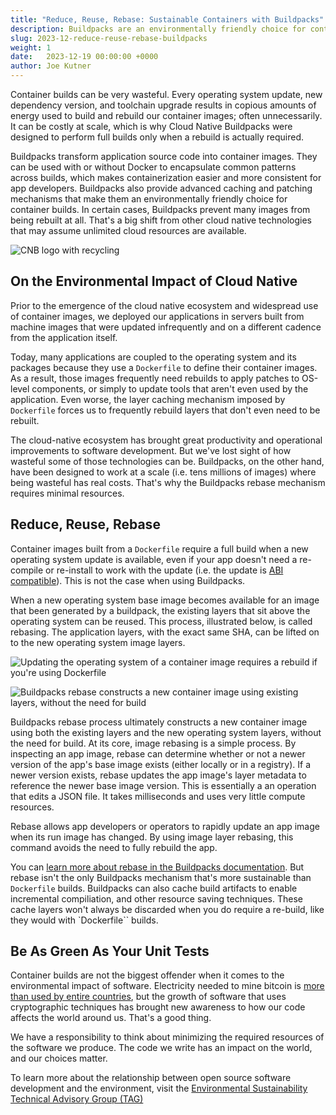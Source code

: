 ```yaml
---
title: "Reduce, Reuse, Rebase: Sustainable Containers with Buildpacks"
description: Buildpacks are an environmentally friendly choice for container builds
slug: 2023-12-reduce-reuse-rebase-buildpacks
weight: 1
date:   2023-12-19 00:00:00 +0000
author: Joe Kutner
---
```


Container builds can be very wasteful. Every operating system update, new dependency version, and toolchain upgrade results in copious amounts of energy used to build and rebuild our container images; often unnecessarily. It can be costly at scale, which is why Cloud Native Buildpacks were designed to perform full builds only when a rebuild is actually required.

Buildpacks transform application source code into container images. They can be used with or without Docker to encapsulate common patterns across builds, which makes containerization easier and more consistent for app developers. Buildpacks also provide advanced caching and patching mechanisms that make them an environmentally friendly choice for container builds. In certain cases, Buildpacks prevent many images from being rebuilt at all. That's a big shift from other cloud native technologies that may assume unlimited cloud resources are available.

<p class="mt-5 mb-5"><img src="/images/blogs/2023-12-reduce-reuse-rebase-buildpacks/cnb-green-logo.png" alt="CNB logo with recycling"></p>

## On the Environmental Impact of Cloud Native

Prior to the emergence of the cloud native ecosystem and widespread use of container images, we deployed our applications in servers built from machine images that were updated infrequently and on a different cadence from the application itself.

Today, many applications are coupled to the operating system and its packages because they use a `Dockerfile` to define their container images. As a result, those images frequently need rebuilds to apply patches to OS-level components, or simply to update tools that aren't even used by the application. Even worse, the layer caching mechanism imposed by `Dockerfile` forces us to frequently rebuild layers that don't even need to be rebuilt.

The cloud-native ecosystem has brought great productivity and operational improvements to software development. But we've lost sight of how wasteful some of those technologies can be.
Buildpacks, on the other hand, have been designed to work at a scale (i.e. tens millions of images) where being wasteful has real costs. That's why the Buildpacks rebase mechanism requires minimal resources.

## Reduce, Reuse, Rebase

Container images built from a `Dockerfile` require a full build when a new operating system update is available, even if your app doesn't need a re-compile or re-install to work with the update (i.e. the update is [ABI compatible](https://en.wikipedia.org/wiki/Application_binary_interface)). This is not the case when using Buildpacks.

When a new operating system base image becomes available for an image that been generated by a buildpack, the existing layers that sit above the operating system can be reused. This process, illustrated below, is called rebasing. The application layers, with the exact same SHA, can be lifted on to the new operating system image layers.

<p class="mt-5 mb-5"><img src="/images/blogs/2023-12-reduce-reuse-rebase-buildpacks/cnb-new-base.png" alt="Updating the operating system of a container image requires a rebuild if you're using Dockerfile"></p>

<p class="mt-5 mb-5"><img src="/images/blogs/2023-12-reduce-reuse-rebase-buildpacks/cnb-rebase.png" alt="Buildpacks rebase constructs a new container image using existing layers, without the need for build"></p>

Buildpacks rebase process ultimately constructs a new container image using both the existing layers and the new operating system layers, without the need for build. At its core, image rebasing is a simple process. By inspecting an app image, rebase can determine whether or not a newer version of the app's base image exists (either locally or in a registry). If a newer version exists, rebase updates the app image's layer metadata to reference the newer base image version. This is essentially a an operation that edits a JSON file. It takes milliseconds and uses very little compute resources. 

Rebase allows app developers or operators to rapidly update an app image when its run image has changed. By using image layer rebasing, this command avoids the need to fully rebuild the app.

You can [learn more about rebase in the Buildpacks documentation](https://buildpacks.io/docs/concepts/operations/rebase/). But rebase isn't the only Buildpacks mechanism that's more sustainable than `Dockerfile` builds. Buildpacks can also cache build artifacts to enable incremental compiliation, and other resource saving techniques. These cache layers won't always be discarded when you do require a re-build, like they would with `Dockerfile`` builds.

## Be As Green As Your Unit Tests

Container builds are not the biggest offender when it comes to the environmental impact of software. Electricity needed to mine bitcoin is [more than used by entire countries](https://www.theguardian.com/technology/2021/feb/27/bitcoin-mining-electricity-use-environmental-impact), but the growth of software that uses cryptographic techniques has brought new awareness to how our code affects the world around us. That's a good thing.

We have a responsibility to think about minimizing the required resources of the software we produce. The code we write has an impact on the world, and our choices matter.

To learn more about the relationship between open source software development and the environment, visit the [Environmental Sustainability Technical Advisory Group (TAG)](https://tag-env-sustainability.cncf.io/)

